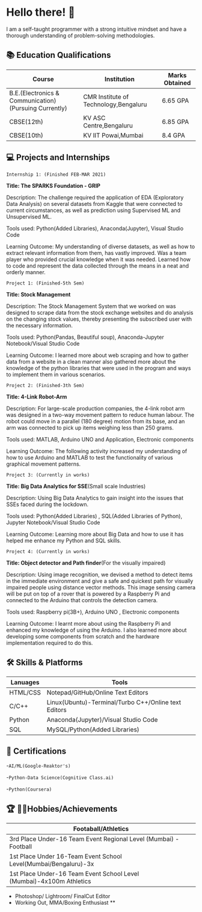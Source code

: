 # Hello there! 👋 

I am a self-taught programmer with a strong intuitive mindset and have a thorough understanding of problem-solving methodologies.



## 📚 Education Qualifications 

|  Course            |          Institution                                                       | Marks Obtained | 
| ----------------- | ------------------------------------------------------------------ | ------------------- |
| B.E.(Electronics & Communication)(Pursuing Currently) | CMR Institute of Technology,Bengaluru |      6.65 GPA         |                      
| CBSE(12th) | KV ASC Centre,Bengaluru |                          6.85 GPA                                           |
| CBSE(10th) | KV IIT Powai,Mumbai |                               8.4 GPA                                      |



## 💻 Projects and Internships

`Internship 1: (Finished FEB-MAR 2021)`

**Title: The SPARKS Foundation - GRIP**

Description: The challenge required the application of EDA (Exploratory Data Analysis) on several datasets from Kaggle that were connected to current circumstances, as well as prediction using Supervised ML and Unsupervised ML.


Tools used: Python(Added Libraries), Anaconda(Jupyter), Visual Studio Code 

Learning Outcome: My understanding of diverse datasets, as well as how to extract relevant information from them, has vastly improved. Was a team player who provided crucial knowledge when it was needed.
Learned how to code and represent the data collected through the means in a neat and orderly manner.


`Project 1: (Finished-5th Sem)`

 **Title: Stock Management**

Description: The Stock Management System that we worked on was designed to scrape data from the stock exchange websites and do analysis on the changing stock values, thereby presenting the subscribed user with the necessary information.

Tools used: Python(Pandas, Beautiful soup), Anaconda-Jupyter Notebook/Visual Studio Code

Learning Outcome: I learned more about web scraping and how to gather data from a website in a clean manner also gathered more about the knowledge of the python libraries that were used in the program and ways to implement them in various scenarios.


`Project 2: (Finished-3th Sem)`

 **Title: 4-Link Robot-Arm**

Description: For large-scale production companies, the 4-link robot arm was designed in a two-way movement pattern to reduce human labour. The robot could move in a parallel (180 degree) motion from its base, and an arm was connected to pick up items weighing less than 250 grams. 

Tools used: MATLAB, Arduino UNO and Application, Electronic components

Learning Outcome: The following activity increased my understanding of how to use Arduino and MATLAB to test the functionality of various graphical movement patterns.

`Project 3: (Currently in works)`

**Title: Big Data Analytics for SSE**(Small scale Industries)

Description: Using Big Data Analytics to gain insight into the issues that SSEs faced during the lockdown.


Tools used: Python(Added Libraries) , SQL(Added Libraries of Python), Jupyter Notebook/Visual Studio Code

Learning Outcome: Learning more about Big Data and how to use it has helped me enhance my Python and SQL skills.

`Project 4: (Currently in works)`

**Title: Object detector and Path finder**(For the visually impaired)

Description: Using image recognition, we devised a method to detect items in the immediate environment and give a safe and quickest path for visually impaired people using distance vector methods. This image sensing camera will be put on top of a rover that is powered by a Raspberry Pi and connected to the Arduino that controls the detection camera.

Tools used: Raspberry pi(3B+), Arduino UNO , Electronic components

Learning Outcome: I learnt more about using the Raspberry Pi and enhanced my knowledge of using the Arduino. I also learned more about developing some components from scratch and the hardware implementation required to do this.


## 🛠 Skills & Platforms

|  Lanuages           |          Tools                          |
| ----------------- | ------------------------------------------|
| HTML/CSS | Notepad/GitHub/Online Text Editors |                  
| C/C++ | Linux(Ubuntu)-Terminal/Turbo C++/Online text Editors |
| Python | Anaconda(Jupyter)/Visual Studio Code | 
| SQL    | MySQL/Python(Added Libraries)|


## 📜 Certifications

-`AI/ML(Google-Reaktor's)`

-`Python-Data Science(Cognitive Class.ai)`

-`Python(Coursera)`


## 🏆 🏃🏼Hobbies/Achievements

   | Footaball/Athletics                                             |
   |-----------------------------------------------------------------|
   | 3rd Place Under-16 Team Event Regional Level (Mumbai) -Football |
   | 1st Place Under 16-Team Event School Level(Mumbai/Bengaluru)-3x |
   | 1st Place Under-16 Team Event School Level (Mumbai)-4x100m Athletics |
    
- Photoshop/ Lightroom/ FinalCut Editor
- Working Out, MMA/Boxing Enthusiast
**
## 
##

